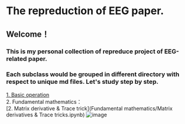 # The repreduction of EEG paper.

## Welcome！  
### This is my personal collection of repreduce project of EEG-related paper.  
### Each subclass would be grouped in different directory with respect to unique md files. Let's study step by step.   
[1. Basic operation](https://github.com/Meur3ault/Matlab_Wavelet_SignalProcessing_Collection/blob/main/Preliminary%20operation/Preliminary%20operation.ipynb)  
2. Fundamental mathematics：    
[2. Matrix derivative & Trace trick](Fundamental mathematics/Matrix derivatives & Trace tricks.ipynb)
![image](https://user-images.githubusercontent.com/88282118/191517556-af7d6b94-fe4d-49a9-b6e5-9c5e43999ef0.png)
